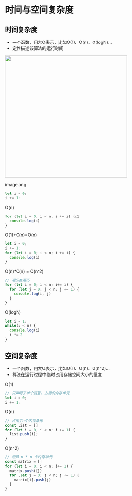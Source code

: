 # 时间与空间复杂度

## 时间复杂度

- 一个函数，用大O表示，比如O(1)、O(n)、O(logN)...
- 定性描述该算法的运行时间

<img src="http://rzol19n0q.hb-bkt.clouddn.com/2023/08/20/22-23-49-e92445a61295299d29ead5b3931cde36-1-3c258a.png" width=400 />

image.png

```javascript
let i = 0;
i += 1;
```

O(n)

```javascript
for (let i = 0; i < n; i += i) {c1
  console.log(i)
}
```

O(1)+O(n)=O(n)

```javascript
let i = 0;
i += 1;
for (let i = 0; i < n; i += i) {
  console.log(i)
}
```

O(n)*O(n) = O(n^2)

```javascript
// 遍历套遍历
for (let i = 0; i < n; i+= i) {
  for (let j = 0; j < n; j += 1) {
    console.log(i, j)
  }
}
```

O(logN)

```javascript
let i = 1;
while(i < n) {
  console.log(i)
  i *= 2
}
```

## 空间复杂度

- 一个函数，用大O表示，比如O(1)、O(n)、O(n^2)...
- 算法在运行过程中临时占用存储空间大小的量度

O(1)

```javascript
// 只声明了单个变量，占用的内存单元
let i = 0;
i += 1;
```

O(n)

```javascript
// 占用了n个内存单元
const list = []
for (let i = 0, i < n; i += 1) {
  list.push(i);
}
```

O(n^2)

```javascript
// 矩阵 n * n 个内存单元
const matrix = []
for (let i = 0; i < n; i+= 1) {
  matrix.push([])
  for (let j = 0; j < n; j += 1) {
    matrix[i].push(j)
  }
}
```
